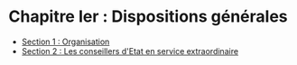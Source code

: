 # Chapitre Ier : Dispositions générales

- [Section 1 : Organisation](section-1)
- [Section 2 : Les conseillers d'Etat en service extraordinaire](section-2)
